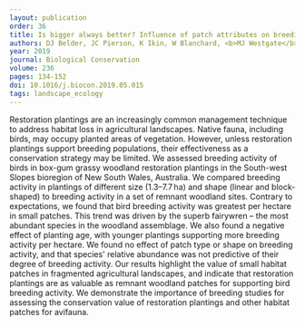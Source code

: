 ```yaml
---
layout: publication
order: 36
title: Is bigger always better? Influence of patch attributes on breeding activity of birds in box-gum grassy woodland restoration plantings.
authors: DJ Belder, JC Pierson, K Ikin, W Blanchard, <b>MJ Westgate</b>, M Crane & DB Lindenmayer
year: 2019
journal: Biological Conservation
volume: 236
pages: 134-152
doi: 10.1016/j.biocon.2019.05.015
tags: landscape_ecology
---
```

Restoration plantings are an increasingly common management technique to address habitat loss in agricultural landscapes. Native fauna, including birds, may occupy planted areas of vegetation. However, unless restoration plantings support breeding populations, their effectiveness as a conservation strategy may be limited. We assessed breeding activity of birds in box-gum grassy woodland restoration plantings in the South-west Slopes bioregion of New South Wales, Australia. We compared breeding activity in plantings of different size (1.3–7.7 ha) and shape (linear and block-shaped) to breeding activity in a set of remnant woodland sites. Contrary to expectations, we found that bird breeding activity was greatest per hectare in small patches. This trend was driven by the superb fairywren – the most abundant species in the woodland assemblage. We also found a negative effect of planting age, with younger plantings supporting more breeding activity per hectare. We found no effect of patch type or shape on breeding activity, and that species' relative abundance was not predictive of their degree of breeding activity. Our results highlight the value of small habitat patches in fragmented agricultural landscapes, and indicate that restoration plantings are as valuable as remnant woodland patches for supporting bird breeding activity. We demonstrate the importance of breeding studies for assessing the conservation value of restoration plantings and other habitat patches for avifauna.